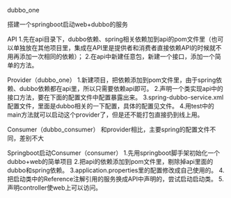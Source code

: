 dubbo_one

搭建一个springboot启动web+dubbo的服务

API
1.先在api目录下，dubbo依赖、spring相关依赖加到api的pom文件里（也可以单独放在其他项目里，集成在API里是提供者和消费者直接依赖API的时候就不用再添加一次相同的依赖）；
2.在api中新建任意包，新建一个接口，添加一个简单的方法。

Provider（dubbo_one）
1.新建项目，把依赖添加到pom文件里，由于spring依赖、dubbo依赖都在api里，所以只需要依赖api即可。
2.声明一个类实现api中的接口方法，要在下面的配置文件中配置暴露出来。
3.spring-dubbo-service.xml配置文件，里面是dubbo相关的一下配置，具体的配置见文件。
4.用test中的main方法就可以启动这个provider了，但是还不能打包直接扔到线上用。

Consumer（dubbo_consumer）
和provider相比，主要spring的配置文件不同，差别不大

Springboot启动Consumer（consumer）
1.先用springboot脚手架初始化一个dubbo+web的简单项目
2.把api的依赖添加到pom文件里，剔除掉api里面的dubbo和spring依赖。
3.application.properties里的配置修改成自己使用的。
4.把启动类中的Reference注解引用的服务换成API中声明的，尝试启动启动类。
5.声明controller使web上可以访问。